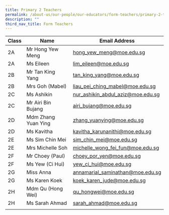 ```yaml
---
title: Primary 2 Teachers
permalink: /about-us/our-people/our-educators/form-teachers/primary-2-teachers/
description: ""
third_nav_title: Form Teachers
---
```

| Class |  Name |  Email Address |
|---|---|---|
| 2A | Mr Hong Yew Meng | hong_yew_meng@moe.edu.sg |
| 2A | Ms Eileen | lim_eileen@moe.edu.sg |
| 2B | Mr Tan King Yang | tan_king_yang@moe.edu.sg |
| 2B | Mrs Goh (Mabel) | liau_pei_ching_mabel@moe.edu.sg |
| 2C | Ms Ashikin | nur_ashikin_abdul_aziz@moe.edu.sg |
| 2C | Mr Airi Bin Bujang | airi_bujang@moe.edu.sg |
| 2D | Mdm Zhang Yuan Ying | zhang_yuanying@moe.edu.sg  |
| 2D | Ms Kavitha | kavitha_karunanithi@moe.edu.sg |
| 2E | Ms Sim Chin Mei | sim_chin_mei@moe.edu.sg |
| 2E | Mrs Michelle Soh | michelle_wong_fei_fun@moe.edu.sg |
| 2F | Mr Choey (Paul) | choey_por_yen@moe.edu.sg |
| 2F | Ms Yew (Ci Hui) | yew_ci_hui@moe.edu.sg |
| 2G | Miss Anna | annamarial_saminathan@moe.edu.sg |
| 2G | Ms Karen Koek | koek_karen_jude@moe.edu.sg |
| 2H | Mdm Qu (Hong Wei) | qu_hongwei@moe.edu.sg |
| 2H | Ms Sarah Ahmad | sarah_ahmad@moe.edu.sg |
| | | |